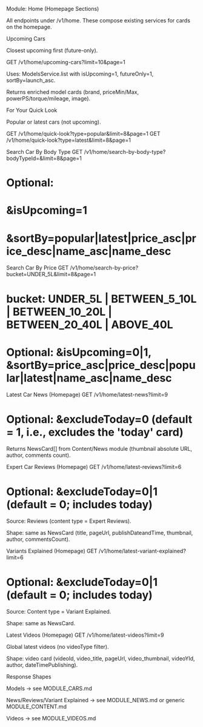 Module: Home (Homepage Sections)

All endpoints under /v1/home. These compose existing services for cards on the homepage.

Upcoming Cars

Closest upcoming first (future-only).

GET /v1/home/upcoming-cars?limit=10&page=1

Uses: ModelsService.list with isUpcoming=1, futureOnly=1, sortBy=launch_asc.

Returns enriched model cards (brand, priceMin/Max, powerPS/torque/mileage, image).

For Your Quick Look

Popular or latest cars (not upcoming).

GET /v1/home/quick-look?type=popular&limit=8&page=1
GET /v1/home/quick-look?type=latest&limit=8&page=1

Search Car By Body Type
GET /v1/home/search-by-body-type?bodyTypeId=<ID>&limit=8&page=1
# Optional:
# &isUpcoming=1
# &sortBy=popular|latest|price_asc|price_desc|name_asc|name_desc

Search Car By Price
GET /v1/home/search-by-price?bucket=UNDER_5L&limit=8&page=1
# bucket: UNDER_5L | BETWEEN_5_10L | BETWEEN_10_20L | BETWEEN_20_40L | ABOVE_40L
# Optional: &isUpcoming=0|1, &sortBy=price_asc|price_desc|popular|latest|name_asc|name_desc

Latest Car News (Homepage)
GET /v1/home/latest-news?limit=9

# Optional: &excludeToday=0  (default = 1, i.e., excludes the 'today' card)

Returns NewsCard[] from Content/News module (thumbnail absolute URL, author, comments count).

Expert Car Reviews (Homepage)
GET /v1/home/latest-reviews?limit=6

# Optional: &excludeToday=0|1 (default = 0; includes today)

Source: Reviews (content type = Expert Reviews).

Shape: same as NewsCard (title, pageUrl, publishDateandTime, thumbnail, author, commentsCount).

Variants Explained (Homepage)
GET /v1/home/latest-variant-explained?limit=6

# Optional: &excludeToday=0|1 (default = 0; includes today)

Source: Content type = Variant Explained.

Shape: same as NewsCard.

Latest Videos (Homepage)
GET /v1/home/latest-videos?limit=9

Global latest videos (no videoType filter).

Shape: video card (videoId, video_title, pageUrl, video_thumbnail, videoYId, author, dateTimePublishing).

Response Shapes

Models → see MODULE_CARS.md

News/Reviews/Variant Explained → see MODULE_NEWS.md or generic MODULE_CONTENT.md

Videos → see MODULE_VIDEOS.md





